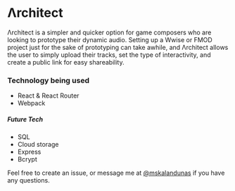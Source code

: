 # Λrchitect

Λrchitect is a simpler and quicker option for game composers who are looking to prototype their dynamic audio.  Setting up a Wwise or FMOD project just for the sake of prototyping can take awhile, and Λrchitect allows the user to simply upload their tracks, set the type of interactivity, and create a public link for easy shareability.

### Technology being used
* React & React Router
* Webpack

##### Future Tech
* SQL
* Cloud storage
* Express
* Bcrypt

Feel free to create an issue, or message me at [@mskalandunas](https://twitter.com/mskalandunas) if you have any questions.
